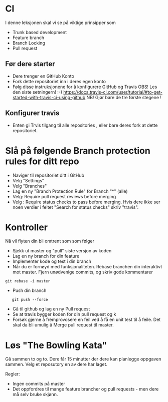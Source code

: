 # CI 


I denne leksjonen skal vi se på viktige prinsipper som 

- Trunk based development 
- Feature branch
- Branch Locking 
- Pull request


## Før dere starter

- Dere trenger en GitHub Konto
- Fork dette repositoriet inn i deres egen konto
- Følg disse instruksjonene for å konfigurere GitHub og Travis OBS! Les den siste setningern! :-)  <https://docs.travis-ci.com/user/tutorial/#to-get-started-with-travis-ci-using-github> NB! Gjør bare de tre første stegene ! 

## Konfigurer travis 

- Enten gi Trvis tilgang til alle repositories , eller bare deres fork at dette repositoriet. 


# Slå på følgende Branch protection rules for ditt repo

- Naviger til repositoriet ditt i GitHub
- Velg "Settings"
- Velg "Branches"
- Lag en ny "Branch Protection Rule" for Branch "*" (alle) 
- Velg: Require pull request reviews before merging
- Velg : Require status checks to pass before merging. Hvis dere ikke ser noen verdier i feltet "Search for status checks" skriv "travis". 

# Kontroller 

Nå vil flyten din bli omtrent som som følger

- Sjekk ut master og "pull" siste versjon av koden
- Lag en ny branch for din feature
- Implementer kode og test i din branch 
- Når du er fornøyd med funksjonaliteten. Rebase branchen din interaktivt mot master. Fjern unødvenige commits, og skriv gode kommentarer
 ```
 git rebase -i master
 ```
- Push din branch
```
   git push --force
```
- Gå til github og lag en ny Pull request
- Se at travis bygger koden for din pull request og k
- Forsøk gjerne å fremprovosere en feil ved å få en unit test til å feile. Det skal da bli umulig å Merge 
pull request til master.

# Løs "The Bowling Kata"

Gå sammen to og to. Dere får 15 minutter der dere kan planlegge oppgaven sammen. Velg et reposutory en av dere har laget. 

Regler:

- Ingen commits på master
- Det oppfordres til mange feature brancher og pull requests - men dere må selv bruke skjønn. 
 
